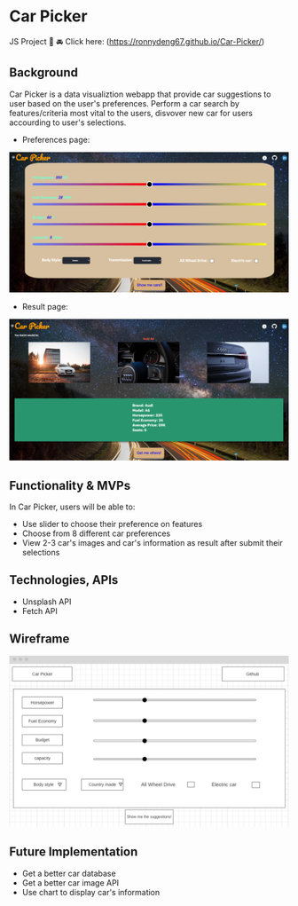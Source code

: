 # Car Picker

JS Project :red_car: :oncoming_automobile:
Click here: (https://ronnydeng67.github.io/Car-Picker/)

## Background

Car Picker is a data visualiztion webapp that provide car suggestions to user based on the user's preferences. Perform a car search by features/criteria most vital to the users, disvover new car for users accourding to user's selections.

- Preferences page:

![](images/search.png)

- Result page:

![](images/result.png)

## Functionality & MVPs

In Car Picker, users will be able to:

- Use slider to choose their preference on features
- Choose from 8 different car preferences 
- View 2-3 car's images and car's information as result after submit their selections

## Technologies, APIs

- Unsplash API
- Fetch API

## Wireframe

![](images/carpicker.png)

## Future Implementation

- Get a better car database
- Get a better car image API
- Use chart to display car's information